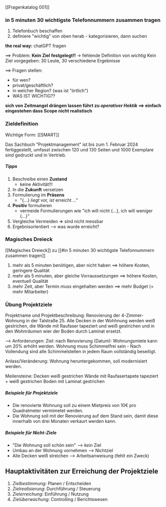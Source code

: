 [[Fragenkatalog 001]]
### in 5 minuten 30 wichtigste Telefonnummern zusammen tragen
1) Telefonbuch beschaffen
2) definiere "wichtig"
von oben herab - kategorisieren, dann suchen

**the real way:** chatGPT fragen

==> Problem: **Kein Ziel festgelegt!!** 
	-> fehlende Definition von _wichtig_ 
	Kein Ziel vorgegeben: 30 Leute, 30 verschiedene Ergebnisse 

==> Fragen stellen:
- für wen?
- privat/geschäftlich?
- in welcher Region? (was ist "örtlich")
- WAS IST WICHTIG??

**sich von Zeitmangel drängen lassen führt zu _operativer Hektik_ ==> einfach eingestehen dass Scope nicht realistisch** 

### Zieldefinition 
Wichtige Form: [[SMART]]


Das Sachbuch "Projektmanagement" ist bis zum 1. Februar 2024 fertiggestellt, umfasst zwischen 120 und 130 Seiten und 1000 Exemplare sind gedruckt und in Vertrieb.

##### Tipps
1) Beschreibe einen **Zustand**
	- keine Aktivität!!!
2) In die **Zukunft** versetzen
3) Formulierung im **Präsens** 
	- "{...} _liegt_ vor, _ist_ erreicht ..."
4) **Positiv** formulieren
	- vermeide Formulierungen wie "ich will nicht {...}, ich will weniger {...}"
5) Vergleiche Vermeiden
	=> sind nicht messbar
6) Ergebnisorientiert --> was wurde erreicht?



### Magisches Dreieck
[[Magisches Dreieck]]
zu [[#in 5 minuten 30 wichtigste Telefonnummern zusammen tragen]]
1) mehr als 5 minuten benötigen, aber nicht haben ==> höhere Kosten, geringere Qualität
2) mehr als 5 minuten, aber gleiche Vorraussetzungen ==> höhere Kosten, eventuell Qualität
3) mehr Zeit, aber Termin _muss_ eingehalten werden ==> mehr Budget (= mehr Mitarbeiter)


### Übung Projektziele
Projektname und Projektbeschreibung:
Renovierung der 4-Zimmer-Wohnung in der Talstraße 25.
Alle Decken in der Wohhnung werden weiß gestrichen, die Wände mit Raufaser tapeziert und weiß gestrichen und in den _Wohnräumen_ wier der Boden durch Laminat ersetzt.

--> Anforderungen:
Ziel: nach Renovierung (Datum): Wohnungsmiete kann um 20% erhöht werden.
Wohnung muss Schimmelfrei sein - Nach Vollendung sind alle Schimmelstellen in jedem Raum vollständig beseitigt.

Anlass/Veränderung: Wohnung heruntergekommen, soll modernisiert werden.

Meilensteine:
Decken weiß gestrichen
Wände mit Raufasertapete tapeziert + weiß gestrichen
Boden mit Laminat gestrichen

##### Beispiele für Projektziele
- Die renovierte Wohnung soll zu einem Mietpreis von 10€ pro Quadratmeter vermimetet werden.
- Die Wohnung soll mit der Renovierung auf dem Stand sein, damit diese innerhalb von drei Monaten verkaurt werden kann.
##### Beispiele für Nicht-Ziele
- "Die Wohnung soll schön sein" --> _kein_ Ziel
- Umbau an der Wohnung vornehmen --> Nichtziel
- Alle Decken weiß streichen --> Arbeitsanweisung (fehlt ein Zweck)

## Hauptaktivitäten zur Erreichung der Projektziele
1) _Zielbestimmung_: Planen / Entscheiden 
2) _Zielrealisierung_: Durchführung / Steuerung
3) _Zielerreichung_: Einführung / Nutzung
4) _Zielüberwachung_: Controlling / Berichtswesen